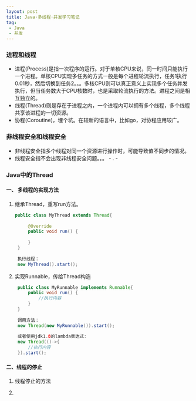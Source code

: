 ```yaml
---
layout: post
title: Java·多线程·并发学习笔记
tag:
 - Java
 - 并发
---
```


### 进程和线程

* 进程(Process)是指一次程序的运行。对于单核CPU来说，同一时间只能执行一个进程。单核CPU实现多任务的方式一般是每个进程轮流执行，任务1执行0.01秒，然后切换到任务2。。。多核CPU则可以真正意义上实现多个任务并发执行，但当任务数大于CPU核数时，也是采取轮流执行的方法。进程之间是相互独立的。
* 线程(Thread)则是存在于进程之内，一个进程内可以拥有多个线程，多个线程共享该进程的一切资源。
* 协程(Coroutine)，埋个坑。在较新的语言中，比如go，对协程应用较广。

### 非线程安全和线程安全

* 非线程安全指多个线程对同一个资源进行操作时，可能导致值不同步的情况。
* 线程安全指不会出现非线程安全问题。。。  - . -

### Java中的Thread

#### 一、 多线程的实现方法
	
1. 继承Thread，重写run方法。

   ```java
   public class MyThread extends Thread{
	
        @Override
        public void run() {
            
        }
    }
    
    执行线程：
    new MyThread().start();
   ```
	
2. 实现Runnable，传给Thread构造

   ```java
	public class MyRunnable implements Runnable{
		public void run() {
			//执行内容
		}
    }
    
    调用方法：
    new Thread(new MyRunnable()).start();
    
    或者使用jdk1.8的lambda表达式:
    new Thread(()->{
    	//执行内容
    }).start();
   ```	
	
#### 二、线程的停止

1. 线程停止的方法

2. 